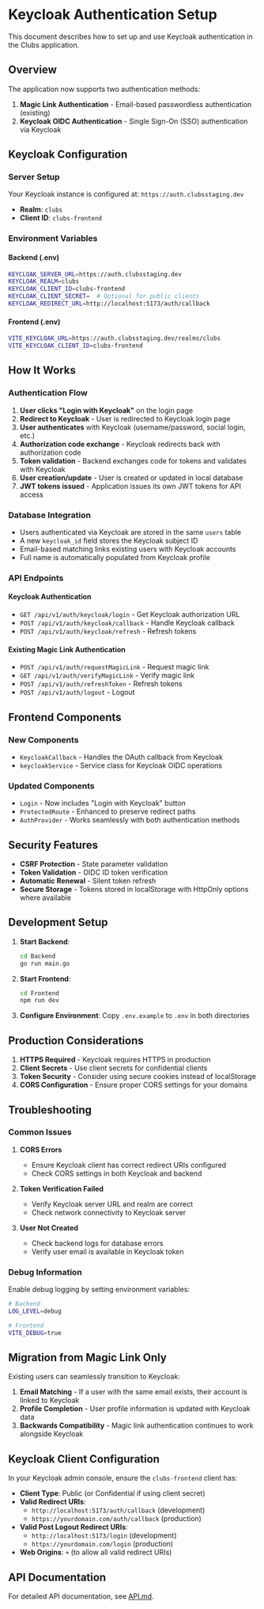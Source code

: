 # Keycloak Authentication Setup

This document describes how to set up and use Keycloak authentication in the Clubs application.

## Overview

The application now supports two authentication methods:
1. **Magic Link Authentication** - Email-based passwordless authentication (existing)
2. **Keycloak OIDC Authentication** - Single Sign-On (SSO) authentication via Keycloak

## Keycloak Configuration

### Server Setup

Your Keycloak instance is configured at: `https://auth.clubsstaging.dev`
- **Realm**: `clubs`
- **Client ID**: `clubs-frontend`

### Environment Variables

#### Backend (.env)
```bash
KEYCLOAK_SERVER_URL=https://auth.clubsstaging.dev
KEYCLOAK_REALM=clubs
KEYCLOAK_CLIENT_ID=clubs-frontend
KEYCLOAK_CLIENT_SECRET=  # Optional for public clients
KEYCLOAK_REDIRECT_URL=http://localhost:5173/auth/callback
```

#### Frontend (.env)
```bash
VITE_KEYCLOAK_URL=https://auth.clubsstaging.dev/realms/clubs
VITE_KEYCLOAK_CLIENT_ID=clubs-frontend
```

## How It Works

### Authentication Flow

1. **User clicks "Login with Keycloak"** on the login page
2. **Redirect to Keycloak** - User is redirected to Keycloak login page
3. **User authenticates** with Keycloak (username/password, social login, etc.)
4. **Authorization code exchange** - Keycloak redirects back with authorization code
5. **Token validation** - Backend exchanges code for tokens and validates with Keycloak
6. **User creation/update** - User is created or updated in local database
7. **JWT tokens issued** - Application issues its own JWT tokens for API access

### Database Integration

- Users authenticated via Keycloak are stored in the same `users` table
- A new `keycloak_id` field stores the Keycloak subject ID
- Email-based matching links existing users with Keycloak accounts
- Full name is automatically populated from Keycloak profile

### API Endpoints

#### Keycloak Authentication
- `GET /api/v1/auth/keycloak/login` - Get Keycloak authorization URL
- `POST /api/v1/auth/keycloak/callback` - Handle Keycloak callback
- `POST /api/v1/auth/keycloak/refresh` - Refresh tokens

#### Existing Magic Link Authentication
- `POST /api/v1/auth/requestMagicLink` - Request magic link
- `GET /api/v1/auth/verifyMagicLink` - Verify magic link
- `POST /api/v1/auth/refreshToken` - Refresh tokens
- `POST /api/v1/auth/logout` - Logout

## Frontend Components

### New Components
- `KeycloakCallback` - Handles the OAuth callback from Keycloak
- `keycloakService` - Service class for Keycloak OIDC operations

### Updated Components
- `Login` - Now includes "Login with Keycloak" button
- `ProtectedRoute` - Enhanced to preserve redirect paths
- `AuthProvider` - Works seamlessly with both authentication methods

## Security Features

- **CSRF Protection** - State parameter validation
- **Token Validation** - OIDC ID token verification
- **Automatic Renewal** - Silent token refresh
- **Secure Storage** - Tokens stored in localStorage with HttpOnly options where available

## Development Setup

1. **Start Backend**:
   ```bash
   cd Backend
   go run main.go
   ```

2. **Start Frontend**:
   ```bash
   cd Frontend
   npm run dev
   ```

3. **Configure Environment**: Copy `.env.example` to `.env` in both directories

## Production Considerations

1. **HTTPS Required** - Keycloak requires HTTPS in production
2. **Client Secrets** - Use client secrets for confidential clients
3. **Token Security** - Consider using secure cookies instead of localStorage
4. **CORS Configuration** - Ensure proper CORS settings for your domains

## Troubleshooting

### Common Issues

1. **CORS Errors**
   - Ensure Keycloak client has correct redirect URIs configured
   - Check CORS settings in both Keycloak and backend

2. **Token Verification Failed**
   - Verify Keycloak server URL and realm are correct
   - Check network connectivity to Keycloak server

3. **User Not Created**
   - Check backend logs for database errors
   - Verify user email is available in Keycloak token

### Debug Information

Enable debug logging by setting environment variables:
```bash
# Backend
LOG_LEVEL=debug

# Frontend
VITE_DEBUG=true
```

## Migration from Magic Link Only

Existing users can seamlessly transition to Keycloak:

1. **Email Matching** - If a user with the same email exists, their account is linked to Keycloak
2. **Profile Completion** - User profile information is updated with Keycloak data
3. **Backwards Compatibility** - Magic link authentication continues to work alongside Keycloak

## Keycloak Client Configuration

In your Keycloak admin console, ensure the `clubs-frontend` client has:

- **Client Type**: Public (or Confidential if using client secret)
- **Valid Redirect URIs**: 
  - `http://localhost:5173/auth/callback` (development)
  - `https://yourdomain.com/auth/callback` (production)
- **Valid Post Logout Redirect URIs**:
  - `http://localhost:5173/login` (development)
  - `https://yourdomain.com/login` (production)
- **Web Origins**: `+` (to allow all valid redirect URIs)

## API Documentation

For detailed API documentation, see [API.md](Documentation/API.md).
